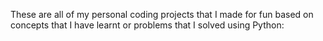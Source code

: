 These are all of my personal coding projects that I made for fun based on concepts that I have learnt or problems that I 
solved using Python:
